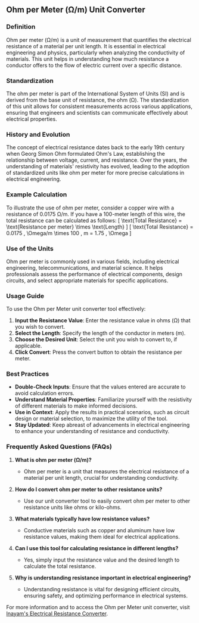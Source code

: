 ## Ohm per Meter (Ω/m) Unit Converter

### Definition
Ohm per meter (Ω/m) is a unit of measurement that quantifies the electrical resistance of a material per unit length. It is essential in electrical engineering and physics, particularly when analyzing the conductivity of materials. This unit helps in understanding how much resistance a conductor offers to the flow of electric current over a specific distance.

### Standardization
The ohm per meter is part of the International System of Units (SI) and is derived from the base unit of resistance, the ohm (Ω). The standardization of this unit allows for consistent measurements across various applications, ensuring that engineers and scientists can communicate effectively about electrical properties.

### History and Evolution
The concept of electrical resistance dates back to the early 19th century when Georg Simon Ohm formulated Ohm's Law, establishing the relationship between voltage, current, and resistance. Over the years, the understanding of materials' resistivity has evolved, leading to the adoption of standardized units like ohm per meter for more precise calculations in electrical engineering.

### Example Calculation
To illustrate the use of ohm per meter, consider a copper wire with a resistance of 0.0175 Ω/m. If you have a 100-meter length of this wire, the total resistance can be calculated as follows:
\[ 
\text{Total Resistance} = \text{Resistance per meter} \times \text{Length} 
\]
\[ 
\text{Total Resistance} = 0.0175 \, \Omega/m \times 100 \, m = 1.75 \, \Omega 
\]

### Use of the Units
Ohm per meter is commonly used in various fields, including electrical engineering, telecommunications, and material science. It helps professionals assess the performance of electrical components, design circuits, and select appropriate materials for specific applications.

### Usage Guide
To use the Ohm per Meter unit converter tool effectively:
1. **Input the Resistance Value**: Enter the resistance value in ohms (Ω) that you wish to convert.
2. **Select the Length**: Specify the length of the conductor in meters (m).
3. **Choose the Desired Unit**: Select the unit you wish to convert to, if applicable.
4. **Click Convert**: Press the convert button to obtain the resistance per meter.

### Best Practices
- **Double-Check Inputs**: Ensure that the values entered are accurate to avoid calculation errors.
- **Understand Material Properties**: Familiarize yourself with the resistivity of different materials to make informed decisions.
- **Use in Context**: Apply the results in practical scenarios, such as circuit design or material selection, to maximize the utility of the tool.
- **Stay Updated**: Keep abreast of advancements in electrical engineering to enhance your understanding of resistance and conductivity.

### Frequently Asked Questions (FAQs)

1. **What is ohm per meter (Ω/m)?**
   - Ohm per meter is a unit that measures the electrical resistance of a material per unit length, crucial for understanding conductivity.

2. **How do I convert ohm per meter to other resistance units?**
   - Use our unit converter tool to easily convert ohm per meter to other resistance units like ohms or kilo-ohms.

3. **What materials typically have low resistance values?**
   - Conductive materials such as copper and aluminum have low resistance values, making them ideal for electrical applications.

4. **Can I use this tool for calculating resistance in different lengths?**
   - Yes, simply input the resistance value and the desired length to calculate the total resistance.

5. **Why is understanding resistance important in electrical engineering?**
   - Understanding resistance is vital for designing efficient circuits, ensuring safety, and optimizing performance in electrical systems.

For more information and to access the Ohm per Meter unit converter, visit [Inayam's Electrical Resistance Converter](https://www.inayam.co/unit-converter/electrical_resistance).